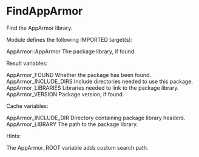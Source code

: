 # FindAppArmor

Find the AppArmor library.

Module defines the following IMPORTED target(s):

  AppArmor::AppArmor
    The package library, if found.

Result variables:

  AppArmor_FOUND
    Whether the package has been found.
  AppArmor_INCLUDE_DIRS
    Include directories needed to use this package.
  AppArmor_LIBRARIES
    Libraries needed to link to the package library.
  AppArmor_VERSION
    Package version, if found.

Cache variables:

  AppArmor_INCLUDE_DIR
    Directory containing package library headers.
  AppArmor_LIBRARY
    The path to the package library.

Hints:

  The AppArmor_ROOT variable adds custom search path.
